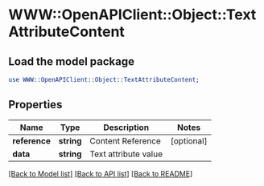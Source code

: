 # WWW::OpenAPIClient::Object::TextAttributeContent

## Load the model package
```perl
use WWW::OpenAPIClient::Object::TextAttributeContent;
```

## Properties
Name | Type | Description | Notes
------------ | ------------- | ------------- | -------------
**reference** | **string** | Content Reference | [optional] 
**data** | **string** | Text attribute value | 

[[Back to Model list]](../README.md#documentation-for-models) [[Back to API list]](../README.md#documentation-for-api-endpoints) [[Back to README]](../README.md)


